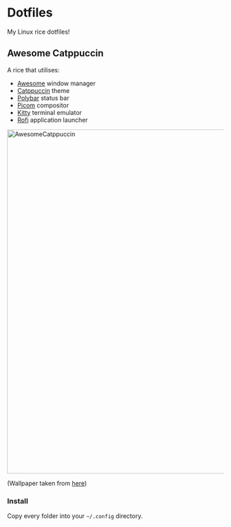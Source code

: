 # Dotfiles
My Linux rice dotfiles!

## Awesome Catppuccin
A rice that utilises:
- [Awesome](https://awesomewm.org/) window manager
- [Catppuccin](https://github.com/catppuccin/catppuccin) theme
- [Polybar](https://github.com/polybar/polybar) status bar
- [Picom](https://github.com/yshui/picom) compositor
- [Kitty](https://sw.kovidgoyal.net/kitty/) terminal emulator
- [Rofi](https://github.com/davatorium/rofi) application launcher

<img width="800" alt="AwesomeCatppuccin" src="https://github.com/omrawaley/dotfiles/assets/133281331/03d190bf-a973-4f1a-b93b-5b801451bdb2">

(Wallpaper taken from [here](https://github.com/Gingeh/wallpapers/blob/main/os/arch-black-4k.png))

### Install
Copy every folder into your `~/.config` directory. 
